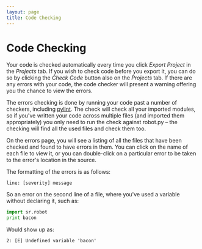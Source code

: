 ```yaml
---
layout: page
title: Code Checking
---
```


Code Checking
=============

Your code is checked automatically every time you click _Export Project_ in the _Projects_ tab.
If you wish to check code before you export it, you can do so by clicking the _Check Code_ button also on the _Projects_ tab.
If there are any errors with your code, the code checker will present a warning offering you the chance to view the errors.

The errors checking is done by running your code past a number of checkers,
 including [pylint](http://www.logilab.org/project/pylint).
The check will check all your imported modules,
 so if you've written your code across multiple files (and imported them appropriately)
 you only need to run the check against robot.py &ndash; the checking will find all the used files and check them too.

On the errors page, you will see a listing of all the files that have been checked and found to have errors in them.
You can click on the name of each file to view it,
 or you can double-click on a particular error to be taken to the error's location in the source.

The formatting of the errors is as follows:

~~~~~ not-code
line: [severity] message
~~~~~

So an error on the second line of a file,
 where you've used a variable without declaring it,
 such as:

~~~~~ python
import sr.robot
print bacon
~~~~~

Would show up as:

~~~~~ not-code
2: [E] Undefined variable 'bacon'
~~~~~
